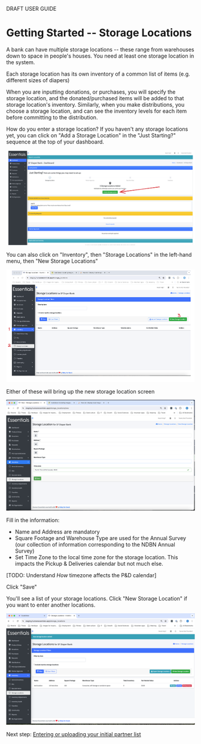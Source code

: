 DRAFT USER GUIDE
# Getting Started -- Storage Locations

A bank can have multiple storage locations -- these range from warehouses down to space in people's houses.  You need at least one storage location in the system.

Each storage location has its own inventory of a common list of items (e.g. different sizes of diapers)

When you are inputting donations, or purchases, you will specify the storage location, and the donated/purchased items will be added to that storage location's inventory.  Similarly, when you make distributions, you choose a storage location, and can see the inventory levels for each item before committing to the distribution.

How do you enter a storage location?   If you haven't any storage locations yet, you can click on "Add a Storage Location" in the "Just Starting?" sequence at the top of your dashboard.  

![navigation](images/gs_just_starting_step_1.png)

You can also click on "Inventory", then "Storage Locations" in the left-hand menu, then "New Storage Locations"

![navigation](images/gs_storage_locations_navigation.png)

Either of these will bring up the new storage location screen

![navigation](images/new_storage_location.png)

Fill in the information:
- Name and Address are mandatory
- Square Footage and Warehouse Type are used for the Annual Survey (our collection of information corresponding to the NDBN Annual Survey)
- Set Time Zone to the local time zone for the storage location.  This impacts the Pickup & Deliveries calendar but not much else.  

[TODO:  Understand *How* timezone affects the P&D calendar]

Click "Save"

You'll see a list of your storage locations.  Click "New Storage Location" if you want to enter another locations.

![navigation](images/storage_location_index.png)

Next step:  [Entering or uploading your initial partner list](getting_started_partners.md) 

